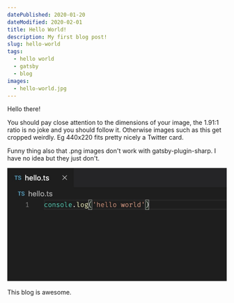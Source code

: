 ```yaml
---
datePublished: 2020-01-20
dateModified: 2020-02-01
title: Hello World!
description: My first blog post!
slug: hello-world
tags:
  - hello world
  - gatsby
  - blog
images:
  - hello-world.jpg
---
```


Hello there!

You should pay close attention to the dimensions of your image, the 1.91:1 ratio is no joke and you should follow it. Otherwise images such as this get cropped weirdly. Eg 440x220 fits pretty nicely a Twitter card.

Funny thing also that .png images don't work with gatsby-plugin-sharp. I have no idea but they just don't.

<img src="./hello-world.jpg" alt="Hello world in TypeScript." />

This blog is awesome.